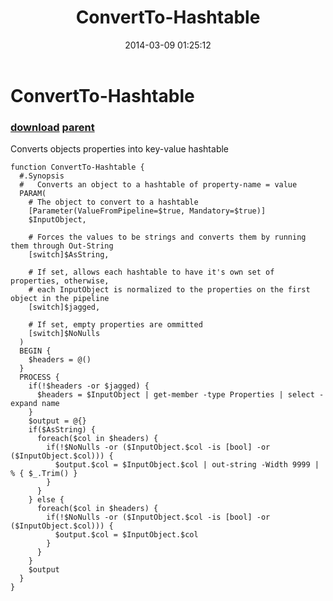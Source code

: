 ﻿---
pid:            4968
parent:         1568
children:       
poster:         Joel Bennett
title:          ConvertTo-Hashtable
date:           2014-03-09 01:25:12
description:    Converts objects properties into key-value hashtable
format:         posh
---

# ConvertTo-Hashtable

### [download](4968.ps1) [parent](1568.md) 

Converts objects properties into key-value hashtable

```posh
function ConvertTo-Hashtable {
  #.Synopsis
  #   Converts an object to a hashtable of property-name = value 
  PARAM(
    # The object to convert to a hashtable
    [Parameter(ValueFromPipeline=$true, Mandatory=$true)]
    $InputObject,

    # Forces the values to be strings and converts them by running them through Out-String
    [switch]$AsString,  

    # If set, allows each hashtable to have it's own set of properties, otherwise, 
    # each InputObject is normalized to the properties on the first object in the pipeline
    [switch]$jagged,

    # If set, empty properties are ommitted
    [switch]$NoNulls
  )
  BEGIN { 
    $headers = @() 
  }
  PROCESS {
    if(!$headers -or $jagged) {
      $headers = $InputObject | get-member -type Properties | select -expand name
    }
    $output = @{}
    if($AsString) {
      foreach($col in $headers) {
        if(!$NoNulls -or ($InputObject.$col -is [bool] -or ($InputObject.$col))) {
          $output.$col = $InputObject.$col | out-string -Width 9999 | % { $_.Trim() }
        }
      }
    } else {
      foreach($col in $headers) {
        if(!$NoNulls -or ($InputObject.$col -is [bool] -or ($InputObject.$col))) {
          $output.$col = $InputObject.$col
        }
      }
    }
    $output
  }
}
```
